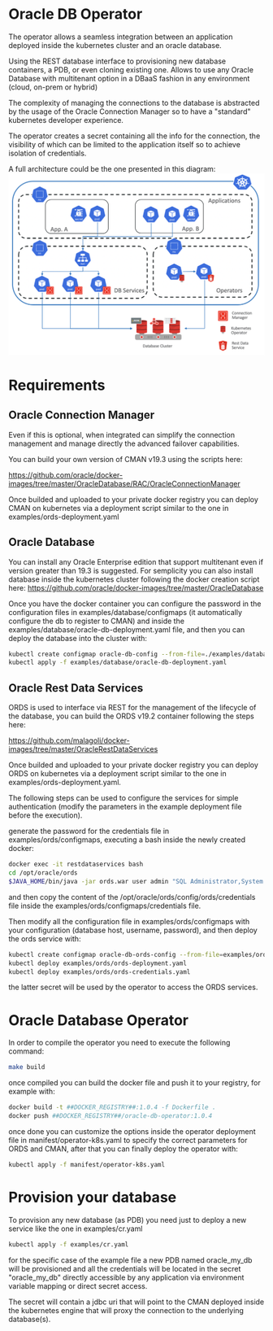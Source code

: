 # Oracle DB Operator

The operator allows a seamless integration between an application deployed inside the kubernetes cluster and
an oracle database.

Using the REST database interface to provisioning new database containers, a PDB, or even cloning 
existing one. Allows to use any Oracle Database with multitenant option in a DBaaS fashion in any 
environment (cloud, on-prem or hybrid)

The complexity of managing the connections to the database is abstracted by the usage
of the Oracle Connection Manager so to have a "standard" kubernetes developer experience.

The operator creates a secret containing all the info for the connection, the visibility of
 which can be limited to the application itself so to achieve isolation of credentials.

A full architecture could be the one presented in this diagram:
![Screenshot](architecture.png)



# Requirements

## Oracle Connection Manager

Even if this is optional, when integrated can simplify the connection management and manage directly
 the advanced failover capabilities.
 
You can build your own version of CMAN v19.3 using the scripts here:

https://github.com/oracle/docker-images/tree/master/OracleDatabase/RAC/OracleConnectionManager

Once builded and uploaded to your private docker registry you can deploy CMAN on kubernetes
via a deployment script similar to the one in examples/ords-deployment.yaml

## Oracle Database
You can install any Oracle Enterprise edition that support multitenant even if version greater than 19.3 is suggested.
For semplicity you can also install database inside the kubernetes cluster following the docker creation script here:
https://github.com/oracle/docker-images/tree/master/OracleDatabase

Once you have the docker container you can configure the password in the configuration files in examples/database/configmaps (it 
automatically configure the db to register to CMAN) and inside the examples/database/oracle-db-deployment.yaml file,
 and then you can deploy the database into the cluster with:

```bash
kubectl create configmap oracle-db-config --from-file=./examples/database/configmaps/
kubectl apply -f examples/database/oracle-db-deployment.yaml

```
 


## Oracle Rest Data Services

ORDS is used to interface via REST for the management of the lifecycle of the database, you can 
build the ORDS v19.2 container following the steps here:

https://github.com/malagoli/docker-images/tree/master/OracleRestDataServices

Once builded and uploaded to your private docker registry you can deploy ORDS on kubernetes
via a deployment script similar to the one in examples/ords-deployment.yaml.

The following steps can be used to configure the services for simple authentication (modify
the parameters in the example deployment file before the execution).

generate the password for the credentials file in examples/ords/configmaps, 
executing a bash inside the newly created docker:
```bash
docker exec -it restdataservices bash
cd /opt/oracle/ords
$JAVA_HOME/bin/java -jar ords.war user admin "SQL Administrator,System Administrator"
```

and then copy the content of the /opt/oracle/ords/config/ords/credentials file inside the examples/ords/configmaps/credentials file.


Then modify all the configuration file in examples/ords/configmaps with your configuration (database host, username, password), and
then deploy the ords service with:

```bash
kubectl create configmap oracle-db-ords-config --from-file=examples/ords/configmaps/
kubectl deploy examples/ords/ords-deployment.yaml
kubectl deploy examples/ords/ords-credentials.yaml
```

the latter secret will be used by the operator to access the ORDS services.


# Oracle Database Operator
In order to compile the operator you need to execute the following command:
```bash
make build
```

once compiled you can build the docker file and push it to your registry, for example with:
```bash
docker build -t ##DOCKER_REGISTRY##:1.0.4 -f Dockerfile .
docker push ##DOCKER_REGISTRY##/oracle-db-operator:1.0.4
```

once done you can customize the options inside the operator deployment file in manifest/operator-k8s.yaml to specify the correct
parameters for ORDS and CMAN, after that you can finally deploy the operator with:
 ```bash
 kubectl apply -f manifest/operator-k8s.yaml
 ```

# Provision your database
To provision any new database (as PDB) you need just to deploy a new service like the one in examples/cr.yaml
 ```bash
 kubectl apply -f examples/cr.yaml
 ```

for the specific case of the example file a new PDB named oracle_my_db will be provisioned and all the credentials will be 
located in the secret "oracle_my_db" directly accessible by any application via environment variable mapping or direct secret access.

The secret will contain a jdbc uri that will point to the CMAN deployed inside the kubernetes engine that will proxy the connection to the
underlying database(s).

